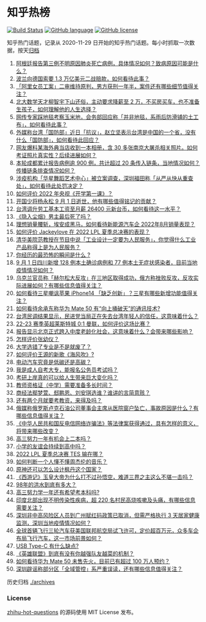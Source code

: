 # 知乎热榜
[![Build Status](https://github.com/ToWeLong/zhihu-hot-questions/workflows/CI/badge.svg)](https://github.com/ToWeLong/zhihu-hot-questions/actions)
[![GitHub language](https://img.shields.io/badge/language-golang-orange.svg)](https://golang.org/)
[![GitHub license](https://img.shields.io/github/license/ToWeLong/zhihu-hot-questions)](https://github.com/ToWeLong/zhihu-hot-questions/blob/main/LICENSE)

知乎热门话题，记录从 2020-11-29 日开始的知乎热门话题。每小时抓取一次数据，按天[归档](./archives)

<!-- BEGIN -->

1. [阿根廷报告第三例不明原因肺炎死亡病例，具体情况如何？致病原因可能是什么？](https://www.zhihu.com/question/551271929)
1. [波兰向德国索要 1.3 万亿美元二战赔款，如何看待此事？](https://www.zhihu.com/question/551238192)
1. [「阿里女员工案」二审维持原判，男方获刑一年半，案件还有哪些细节值得关注？](https://www.zhihu.com/question/551322806)
1. [北大数学天才柳智宇下山还俗，主动要求降薪至 2 万，不买房买车，也不准备生孩子，如何理解他的人生选择？](https://www.zhihu.com/question/551205351)
1. [网传专家踩地毯考察玉米地，会务部回应称「并非地毯，系雨后防滑铺的土工布」，如何看待此事？](https://www.zhihu.com/question/551212306)
1. [外媒称台湾「国防部」近日「抗议」，赵立坚表示台湾是中国的一个省，没有什么「国防部」，如何看待此回应？](https://www.zhihu.com/question/551037385)
1. [网友爆料某海外典当店收到一本相册，含 30 多张南京大屠杀相关照片。如何考证照片真实性？后续进展如何？](https://www.zhihu.com/question/551192807)
1. [本轮成都累计报告病例逾 900 例，共计超过 20 条传入链条，当地情况如何？传播链条排查情况如何？](https://www.zhihu.com/question/551271789)
1. [涉疫机构「华星舞蹈艺术中心」被立案调查，深圳福田称「从严从快从重查处」，如何看待此处罚决定？](https://www.zhihu.com/question/551161218)
1. [如何评价 2022 年央视《开学第一课》？](https://www.zhihu.com/question/551140986)
1. [开国少将杨永松 9 月 1 日逝世，他有哪些值得铭记的贡献？](https://www.zhihu.com/question/551233051)
1. [台湾调升劳工基本工资至月薪 26400 元新台币，如何看待这一水平？](https://www.zhihu.com/question/551200057)
1. [《隐入尘烟》男主最后死了吗？](https://www.zhihu.com/question/550941249)
1. [理想销量腰斩，埃安成黑马，如何看待新能源汽车企 2022年8月销量表现？](https://www.zhihu.com/question/551219927)
1. [如何评价 Jackeylove 在 2022 LPL 夏季总决赛的表现？](https://www.zhihu.com/question/551240627)
1. [清华美院范教授在节目中说「工业设计一定要为人民服务」，你觉得什么工业产品称得上是为人民服务？](https://www.zhihu.com/question/550128045)
1. [你经历的最恐怖的瞬间是什么 ?](https://www.zhihu.com/question/459329916)
1. [9 月 1 日四川新增 128 例本土确诊病例和 77 例本土无症状感染者，目前当地疫情情况如何？](https://www.zhihu.com/question/551292991)
1. [乌克兰官员称「赫尔松大反攻」在三地区取得成功，俄方称挫败反攻，反攻实际进展如何？有哪些信息值得关注？](https://www.zhihu.com/question/551187018)
1. [如何看待三星嘲讽苹果 iPhone14 「缺乏创新」？三星有哪些新增功能值得关注？](https://www.zhihu.com/question/551305261)
1. [如何看待余承东称华为 Mate 50 有“向上捅破天”的通讯技术?](https://www.zhihu.com/question/551320951)
1. [台湾民调结果显示，民进党当局正在失去台湾年轻人的信任，这意味着什么？](https://www.zhihu.com/question/551198530)
1. [22-23 赛季英超莱斯特城 0:1 曼联，如何评价这场比赛？](https://www.zhihu.com/question/551268495)
1. [报告显示北京正式跨入中度老龄化社会，这意味着什么？会带来哪些影响？](https://www.zhihu.com/question/551359457)
1. [怎样评价张幼仪？](https://www.zhihu.com/question/34682863)
1. [大学选错了专业是不是就废了？](https://www.zhihu.com/question/416945548)
1. [如何评价王源的新歌《海风吹》?](https://www.zhihu.com/question/551012401)
1. [电动汽车究竟是低碳还是高碳？](https://www.zhihu.com/question/549644344)
1. [我是成人自考大专，能报名公务员考试吗？](https://www.zhihu.com/question/543740251)
1. [考研上岸真的可以给人生带来巨大变化吗？](https://www.zhihu.com/question/549232751)
1. [教师资格证（中学）需要准备多长时间？](https://www.zhihu.com/question/364844188)
1. [商经法鄢梦萱、郄鹏恩、刘安琪选谁？谁讲的言简意赅？](https://www.zhihu.com/question/425088753)
1. [还有两个月就要考教资，来得及吗？](https://www.zhihu.com/question/481521475)
1. [俄媒称俄罗斯卢克石油公司董事会主席从医院窗户坠亡，事故原因是什么？有哪些信息值得关注？](https://www.zhihu.com/question/551207570)
1. [《中华人民共和国反电信网络诈骗法》等法律案获得通过，具有怎样的意义，将带来哪些改变？](https://www.zhihu.com/question/551302199)
1. [高三努力一年有机会上二本吗？](https://www.zhihu.com/question/547826834)
1. [小学的友谊会持续到高中吗？](https://www.zhihu.com/question/546682809)
1. [2022 LPL 夏季总决赛 TES 输在哪？](https://www.zhihu.com/question/551241271)
1. [如何判断一个人懂不懂周杰伦的音乐？](https://www.zhihu.com/question/550592394)
1. [原神还可以怎么设计枫丹这个国家？](https://www.zhihu.com/question/550946045)
1. [《西游记》玉皇大帝为什么打不过孙悟空，难道三界之主这么不堪一击吗？](https://www.zhihu.com/question/550919647)
1. [98年的洪水到底有多大？](https://www.zhihu.com/question/36227388)
1. [高三努力学一年还有希望考本科吗?](https://www.zhihu.com/question/543828227)
1. [印度北部出现不明传染性疾病，超 220 名村民高烧咳嗽及头痛，有哪些信息需要关注？](https://www.zhihu.com/question/551278549)
1. [深圳非中高风险区人员到广州赋红码政策已取消，但需严格执行 3 天居家健康监测，深圳当地疫情情况如何？](https://www.zhihu.com/question/551111978)
1. [全球首辆飞行三轮汽车获美国联邦航空局试飞许可，定价超百万元，众多车企布局飞行汽车，这一市场前景如何？](https://www.zhihu.com/question/551061037)
1. [USB Type-C 有什么缺点?](https://www.zhihu.com/question/37962306)
1. [《英雄联盟》到底有没有你越强队友越菜的机制？](https://www.zhihu.com/question/548458585)
1. [如何看待华为 Mate 50 未售先火，目前已有超过 100 万人预约？](https://www.zhihu.com/question/550557452)
1. [深圳辟谣称部分区「全域管控」系严重误读，还有哪些信息值得关注？](https://www.zhihu.com/question/551224834)

<!-- END -->

历史归档 [./archives](./archives)


### License
[zhihu-hot-questions](https://github.com/towelong/zhihu-hot-questions) 的源码使用 MIT License 发布。